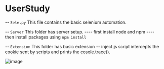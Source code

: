 # UserStudy
-- `Sele.py`
This file contains the basic selenium automation.

-- `Server`
This folder has server setup.
---- first install node and npm
---- then install packages using `npm install`

-- `Extension`
This folder has basic extension
-- inject.js script intercepts the cookie sent by scripts and prints the cosole.trace().

![image](https://user-images.githubusercontent.com/46374292/150656745-969f2d4c-acd1-4bfb-93a5-e3cfb5ab80cc.png)



